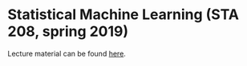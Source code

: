# Statistical Machine Learning (STA 208, spring 2019)  

Lecture material can be found [here](https://github.com/jsharpna/DavisSML/).  

